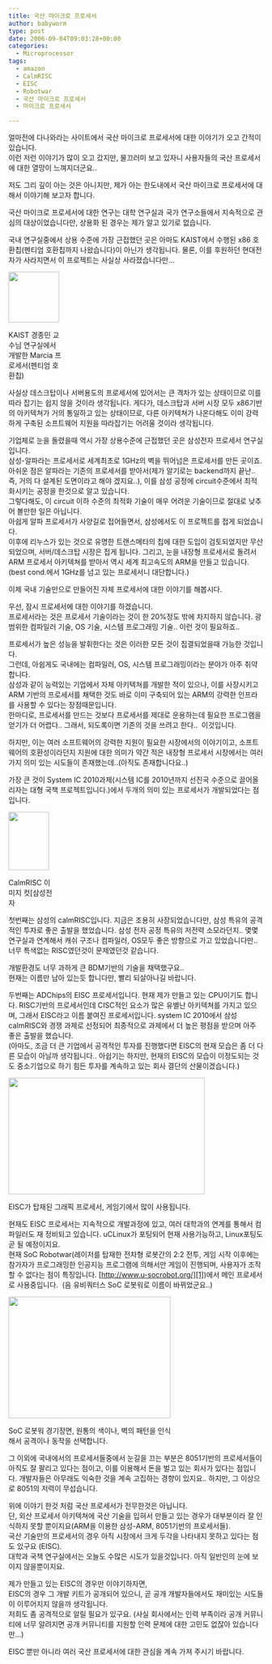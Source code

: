 ```yaml
---
title: 국산 마이크로 프로세서
author: babyworm
type: post
date: 2006-09-04T09:03:28+00:00
categories:
  - Microprocessor
tags:
  - amazon
  - CalmRISC
  - EISC
  - Robotwar
  - 국산 마이크로 프로세서
  - 마이크로 프로세서

---
```

얼마전에 다나와라는 사이트에서 국산 마이크로 프로세서에 대한 이야기가 오고 간적이 있습니다.  
이런 저런 이야기가 많이 오고 갔지만, 물끄러미 보고 있자니 사용자들의 국산 프로세서에 대한 열망이 느껴지더군요..

저도 그리 깊이 아는 것은 아니지만, 제가 아는 한도내에서 국산 마이크로 프로세서에 대해서 이야기해 보고자 합니다.

국산 마이크로 프로세서에 대한 연구는 대학 연구실과 국가 연구소들에서 지속적으로 관심의 대상이었습니다만, 상용화 된 경우는 제가 알고 있기로 없습니다.

국내 연구실중에서 상용 수준에 가장 근접했던 곳은 아마도 KAIST에서 수행된 x86 호환칩(펜티엄 호환칩까지 나왔습니다)이 아닌가 생각됩니다. 물론, 이를 후원하던 현대전자가 사라지면서 이 프로젝트는 사실상 사라졌습니다만&#8230;

<div style="width: 110px" class="wp-caption aligncenter">
  <img loading="lazy" decoding="async" src="https://i0.wp.com/babyworm.net/wordpress/wp-content/uploads/1/cfile4.uf.14617C4F4D6A7A7F24DBE6.jpg?resize=100%2C100" alt="" width="100" height="100" data-recalc-dims="1" />
  
  <p class="wp-caption-text">
    KAIST 경종민 교수님 연구실에서 개발한 Marcia 프로세서(펜티엄 호환칩)
  </p>
</div>

사실상 데스크탑이나 서버용도의 프로세서에 있어서는 큰 격차가 있는 상태이므로 이를 따라 잡기는 쉽지 않을 것이라 생각됩니다. 게다가, 데스크탑과 서버 시장 모두 x86기반의 아키텍쳐가 거의 통일하고 있는 상태이므로, 다른 아키텍쳐가 나온다해도 이미 강력하게 구축된 소프트웨어 지원을 따라잡기는 어려울 것이라 생각됩니다.

기업체로 눈을 돌렸을때 역시 가장 상용수준에 근접했던 곳은 삼성전자 프로세서 연구실입니다.  
삼성-알파라는 프로세서로 세계최초로 1GHz의 벽을 뛰어넘은 프로세서를 만든 곳이죠.  
아쉬운 점은 알파라는 기존의 프로세서를 받아서(제가 알기로는 backend까지 끝난.. 즉, 거의 다 설계된 도면이라고 해야 겠지요..), 이를 삼성 공정에 circuit수준에서 최적화시키는 공정을 한것으로 알고 있습니다.  
그렇다해도, 이 circuit 이하 수준의 최적화 기술이 매우 어려운 기술이므로 절대로 낮추어 볼만한 일은 아닙니다.  
아쉽게 알파 프로세서가 사양길로 접어들면서, 삼성에서도 이 프로젝트를 접게 되었습니다.  
이후에 리누스가 있는 것으로 유명한 트랜스메타의 칩에 대한 도입이 검토되었지만 무산되었으며, 서버/데스크탑 시장은 접게 됩니다. 그리고, 눈을 내장형 프로세서로 돌려서 ARM 프로세서 아키텍쳐를 받아서 역시 세계 최고속도의 ARM을 만들고 있습니다. (best cond.에서 1GHz를 넘고 있는 프로세서니 대단합니다.)

이제 국내 기술만으로 만들어진 자체 프로세서에 대한 이야기를 해봅시다.

우선, 잠시 프로세서에 대한 이야기를 하겠습니다.  
프로세서라는 것은 프로세서 기술이라는 것이 한 20%정도 밖에 차지하지 않습니다. 광범위한 컴파일러 기술, OS 기술, 시스템 프로그래밍 기술.. 이런 것이 필요하죠..

프로세서가 높은 성능을 발휘한다는 것은 이러한 모든 것이 집결되었을때 가능한 것입니다.  
그런데, 아쉽게도 국내에는 컴파일러, OS, 시스템 프로그래밍이라는 분야가 아주 취약합니다.  
삼성과 같이 능력있는 기업에서 자체 아키텍쳐를 개발한 적이 있으나, 이를 사장시키고 ARM 기반의 프로세서를 채택한 것도 바로 이미 구축되어 있는 ARM의 강력한 인프라를 사용할 수 있다는 장점때문입니다.  
한마디로, 프로세서를 만드는 것보다 프로세서를 제대로 운용하는데 필요한 프로그램을 얻기가 더 어렵다.. 그래서, 되도록이면 기존의 것을 쓰려고 한다..  이것입니다.

하지만, 이는 여러 소프트웨어의 강력한 지원이 필요한 시장에서의 이야기이고, 소프트웨어의 호환성이라던지 지원에 대한 의미가 약간 적은 내장형 프로세서 시장에서는 여러가지 의미 있는 시도들이 존재했는데..(아직도 존재합니다요..)

가장 큰 것이 System IC 2010과제(시스템 IC를 2010년까지 선진국 수준으로 끌어올리자는 대형 국책 프로젝트입니다.)에서 두개의 의미 있는 프로세서가 개발되었다는 점입니다.

<div style="width: 90px" class="wp-caption aligncenter">
  <img loading="lazy" decoding="async" src="https://i0.wp.com/babyworm.net/wordpress/wp-content/uploads/1/cfile23.uf.1112EA4B4D6A7A80371C6A.gif?resize=80%2C115" alt="" width="80" height="115" data-recalc-dims="1" />
  
  <p class="wp-caption-text">
    CalmRISC 이미지 컷[삼성전자
  </p>
</div>첫번째는 삼성의 calmRISC입니다. 지금은 조용히 사장되었습니다만, 삼성 특유의 공격적인 투자로 좋은 출발을 했었습니다. 삼성 전자 공정 특유의 저전력 소모라던지.. 몇몇 연구실과 연계해서 캐쉬 구조나 컴파일러, OS모두 좋은 방향으로 가고 있었습니다만.. 너무 특색없는 RISC였던것이 문제였던것 같습니다.

  
개발환경도 너무 과하게 큰 BDM기반의 기술을 채택했구요..  
현재는 이름만 남아 있는듯 합니다만, 빨리 되살아나길 바랍니다.

두번째는 ADChips의 EISC 프로세서입니다. 현재 제가 만들고 있는 CPU이기도 합니다. RISC기반의 프로세서인데 CISC적인 요소가 많은 유별난 아키텍쳐를 가지고 있으며, 그래서 EISC라고 이름 붙여진 프로세서입니다. system IC 2010에서 삼성 calmRISC와 경쟁 과제로 선정되어 최종적으로 과제에서 더 높은 평점을 받으며 아주 좋은 출발을 했습니다.  
(아마도, 조금 더 큰 기업에서 공격적인 투자를 진행했다면 EISC의 현재 모습은 좀 더 다른 모습이 아닐까 생각됩니다.. 아쉽기는 하지만, 현재의 EISC의 모습이 이정도되는 것도 중소기업으로 하기 힘든 투자를 계속하고 있는 회사 결단의 산물이겠습니다.)

<div style="width: 398px" class="wp-caption aligncenter">
  <img loading="lazy" decoding="async" src="https://i0.wp.com/babyworm.net/wordpress/wp-content/uploads/1/cfile26.uf.1612954B4D6A7A80366C1F.gif?resize=388%2C230" alt="" width="388" height="230" data-recalc-dims="1" />
  
  <p class="wp-caption-text">
    EISC가 탑재된 그래픽 프로세서, 게임기에서 많이 사용됩니다.
  </p>
</div>

현재도 EISC 프로세서는 지속적으로 개발과정에 있고, 여러 대학과의 연계를 통해서 컴파일러도 재 정비되고 있습니다. uCLinux가 포팅되어 현재 사용가능하고, Linux포팅도 곧 될 예정이지요.  
현재 SoC Robotwar(레이저를 탑재한 전차형 로봇간의 2:2 전투, 게임 시작 이후에는 참가자가 프로그래밍한 인공지능 프로그램에 의해서만 게임이 진행되며, 사용자가 조작할 수 없다는 점이 특징입니다. [http://www.u-socrobot.org/][1])에서 메인 프로세서로 사용중입니다.  (음 유비쿼터스 SoC 로봇워로 이름이 바뀌었군요..)

<div style="width: 330px" class="wp-caption aligncenter">
  <img loading="lazy" decoding="async" src="https://i0.wp.com/babyworm.net/wordpress/wp-content/uploads/1/cfile1.uf.1679724D4D6A7A802A3CF4.jpg?resize=320%2C240" alt="" width="320" height="240" data-recalc-dims="1" />
  
  <p class="wp-caption-text">
    SoC 로봇워 경기장면, 원통의 색이나, 벽의 패턴을 인식해서 공격이나 동작을 선택합니다.
  </p>
</div>

그 이외에 국내에서의 프로세서들중에서 눈길을 끄는 부분은 8051기반의 프로세서들이 아직도 잘 팔리고 있다는 점이고, 이를 이용해서 돈을 벌고 있는 회사가 있다는 점입니다. 개발자들은 아무래도 익숙한 것을 계속 고집하는 경향이 있지요.. 하지만, 그 이상으로 8051의 저력이 무섭습니다.

위에 이야기 한것 처럼 국산 프로세서가 전무한것은 아닙니다.  
단, 외산 프로세서 아키텍쳐에 국산 기술을 입혀서 만들고 있는 경우가 대부분이라 잘 인식하지 못할 뿐이지요(ARM을 이용한 삼성-ARM, 8051기반의 프로세서들).  
국산 기술만의 프로세서의 경우 아직 시장에서 크게 두각을 나타내지 못하고 있다는 점도 있구요 (EISC).  
대학과 국책 연구실에서는 오늘도 수많은 시도가 있을것입니다. 아직 일반인의 눈에 보이지 않을뿐이지요.

제가 만들고 있는 EISC의 경우만 이야기하자면,  
EISC의 경우 그 개발 키트가 공개되어 있으니, 곧 공개 개발자들에서도 재미있는 시도들이 이루어지지 않을까 생각됩니다.  
저희도 좀 공격적으로 알릴 필요가 있구요. (사실 회사에서는 인력 부족이라 공개 커뮤니티에 너무 알려지면 공개 커뮤니티를 지원할 인력 문제에 대한 고민도 없잖아 있습니다만&#8230;)

EISC 뿐만 아니라 여러 국산 프로세서에 대한 관심을 계속 가져 주시기 바랍니다.

 [1]: http://www.socrobotwar.org/
